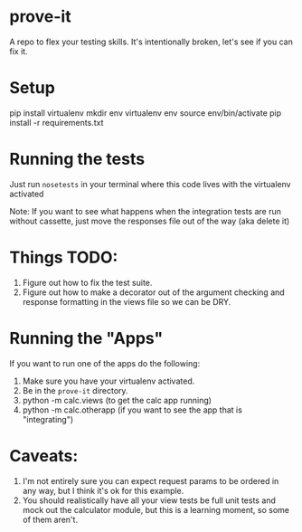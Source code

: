 prove-it
========

A repo to flex your testing skills.  It's intentionally broken, let's see if you can fix it.


Setup
=====
pip install virtualenv
mkdir env
virtualenv env
source env/bin/activate
pip install -r requirements.txt


Running the tests
======================
Just run `nosetests` in your terminal where this code lives with
the virtualenv activated

Note: If you want to see what happens when the integration tests are run
without cassette, just move the responses file out of the way (aka delete it)


Things TODO:
============
1. Figure out how to fix the test suite.
2. Figure out how to make a decorator out of the argument checking and response
   formatting in the views file so we can be DRY.


Running the "Apps"
==================
If you want to run one of the apps do the following:


1. Make sure you have your virtualenv activated.
2. Be in the `prove-it` directory.
3. python -m calc.views (to get the calc app running)
4. python -m calc.otherapp (if you want to see the app that is "integrating")


Caveats:
========
1. I'm not entirely sure you can expect request params to be ordered in any 
   way, but I think it's ok for this example.
2. You should realistically have all your view tests be full unit tests and 
   mock out the calculator module, but this is a learning moment, so some of 
   them aren't.
